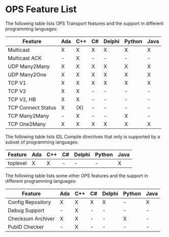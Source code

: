 # OPS Feature List #

The following table lists OPS Transport features and the support in different programming languages:

| Feature             | Ada | C++ | C# | Delphi | Python | Java |
| -------             | --- | --- | -- | ------ | -------|----- |
| Multicast           | X   | X   | X  | X      | X      | X    |
| Multicast ACK       | -   | X   | -  | -      | -      | -    |
| UDP Many2Many       | X   | X   | X  | X      | X      | X    |
| UDP Many2One        | X   | X   | X  | X      | X      | X    |
| TCP V1              | X   | X   | X  | X      | X      | X    |
| TCP V2              | X   | X   | -  | -      | -      | -    |
| TCP V2, HB          | X   | X   | -  | -      | -      | -    |
| TCP Connect Status  | X   | (X) | -  | -      | -      | -    |
| TCP Many2Many       | -   | X   | -  | -      | X      | -    |
| TCP One2Many        | X   | X   | X  | X      | X      | X    |

The following table lists IDL Compile directives that only is supported by a subset of programming languages:

| Feature             | Ada | C++ | C# | Delphi | Python | Java |
| -------             | --- | --- | -- | ------ | -------|----- |
| toplevel            | X   | X   | -  | -      | -      | X    |

The following table lists some other OPS features and the support in different programming languages:

| Feature             | Ada | C++ | C# | Delphi | Python | Java |
| -------             | --- | --- | -- | ------ | -------|----- |
| Config Repository   | X   | X   | X  | X      | -      | X    |
| Debug Support       | -   | X   | -  | -      | -      | -    |
| Checksum Archiver   | X   | X   | -  | -      | X      | -    |
| PubID Checker       | -   | X   | -  | -      | -      | -    |
